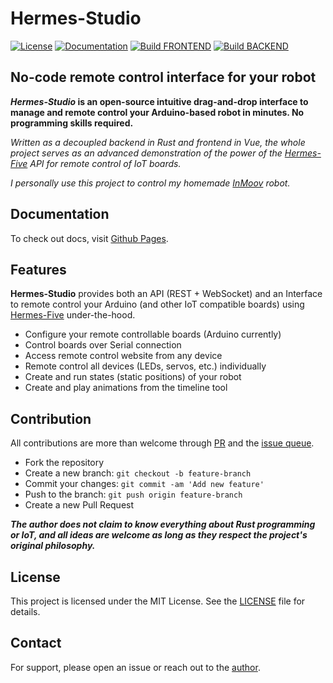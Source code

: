 # Hermes-Studio

[![License](https://img.shields.io/github/license/dclause/hermes-studio?color=success)](https://github.com/dclause/hermes-studio/blob/develop/LICENSE)
[![Documentation](https://img.shields.io/badge/documentation-_online-success)](https://dclause.github.io/hermes-studio/)
[![Build FRONTEND](https://github.com/dclause/hermes-studio/actions/workflows/build_frontend.yml/badge.svg)](https://github.com/dclause/hermes-studio/actions/workflows/build_frontend.yml)
[![Build BACKEND](https://github.com/dclause/hermes-studio/actions/workflows/build_backend.yml/badge.svg)](https://github.com/dclause/hermes-studio/actions/workflows/build_backend.yml)

## No-code remote control interface for your robot

**_Hermes-Studio_ is an open-source intuitive drag-and-drop interface to manage and remote control your Arduino-based
robot in minutes. No programming skills required.**

_Written as a decoupled backend in Rust and frontend in Vue, the whole project serves as an advanced demonstration of
the power of the [Hermes-Five](https://dclause.github.io/hermes-five/) API for remote control of IoT boards._

_I personally use this project to control my homemade [InMoov](http://inmoov.fr/) robot._

## Documentation

To check out docs, visit [Github Pages](https://dclause.github.io/hermes-studio/).

## Features

**Hermes-Studio** provides both an API (REST + WebSocket) and an Interface to remote control your Arduino (and
other IoT compatible boards) using [Hermes-Five](https://github.com/dclause/hermes-five) under-the-hood.

- Configure your remote controllable boards (Arduino currently)
- Control boards over Serial connection
- Access remote control website from any device
- Remote control all devices (LEDs, servos, etc.) individually
- Create and run states (static positions) of your robot
- Create and play animations from the timeline tool

## Contribution

All contributions are more than welcome through [PR](https://github.com/dclause/hermes-studio/pulls) and
the [issue queue](https://github.com/dclause/hermes-studio/issues).

- Fork the repository
- Create a new branch: `git checkout -b feature-branch`
- Commit your changes: `git commit -am 'Add new feature'`
- Push to the branch: `git push origin feature-branch`
- Create a new Pull Request

**_The author does not claim to know everything about Rust programming or IoT, and all ideas are welcome as long as they
respect the project's original philosophy._**

## License

This project is licensed under the MIT License. See
the [LICENSE](https://github.com/dclause/hermes-studio/blob/develop/LICENSE) file for details.

## Contact

For support, please open an issue or reach out to the [author](https://github.com/dclause).